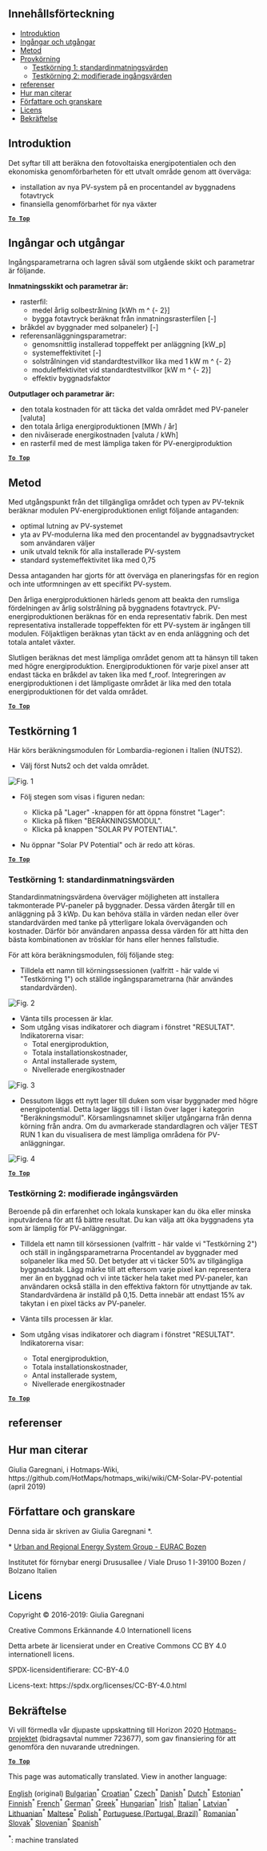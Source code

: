 <h2> Innehållsförteckning </h2><ul><li> <a href="#introduction">Introduktion</a> </li><li> <a href="#inputs-and-outputs">Ingångar och utgångar</a> </li><li> <a href="#method">Metod</a> </li><li> <a href="#sample-run">Provkörning</a> <ul><li> <a href="#test-run-1-default-input-values">Testkörning 1: standardinmatningsvärden</a> </li><li> <a href="#test-run-2-modified-input-values">Testkörning 2: modifierade ingångsvärden</a> </li></ul></li><li> <a href="#references">referenser</a> </li><li> <a href="#how-to-cite">Hur man citerar</a> </li><li> <a href="#authors-and-reviewers">Författare och granskare</a> </li><li> <a href="#license">Licens</a> </li><li> <a href="#acknowledgement">Bekräftelse</a> </li></ul><h2> Introduktion </h2><p> Det syftar till att beräkna den fotovoltaiska energipotentialen och den ekonomiska genomförbarheten för ett utvalt område genom att överväga: </p><ul><li> installation av nya PV-system på en procentandel av byggnadens fotavtryck </li><li> finansiella genomförbarhet för nya växter </li></ul><p><ins> <code><strong><a href="#table-of-contents">To Top</a></strong></code> </ins> </p><h2> Ingångar och utgångar </h2><p> Ingångsparametrarna och lagren såväl som utgående skikt och parametrar är följande. </p><p> <strong>Inmatningsskikt och parametrar är:</strong> </p><ul><li> rasterfil: <ul><li> medel årlig solbestrålning [kWh m ^ {- 2}] </li><li> bygga fotavtryck beräknat från inmatningsrasterfilen [-] </li></ul></li><li> bråkdel av byggnader med solpaneler} [-] </li><li> referensanläggningsparametrar: <ul><li> genomsnittlig installerad toppeffekt per anläggning [kW_p] </li><li> systemeffektivitet [-] </li><li> solstrålningen vid standardtestvillkor lika med 1 kW m ^ {- 2} </li><li> moduleffektivitet vid standardtestvillkor [kW m ^ {- 2}] </li><li> effektiv byggnadsfaktor </li></ul></li></ul><p> <strong>Outputlager och parametrar är:</strong> </p><ul><li> den totala kostnaden för att täcka det valda området med PV-paneler [valuta] </li><li> den totala årliga energiproduktionen [MWh / år] </li><li> den nivåiserade energikostnaden [valuta / kWh] </li><li> en rasterfil med de mest lämpliga taken för PV-energiproduktion </li></ul><p><ins> <code><strong><a href="#table-of-contents">To Top</a></strong></code> </ins> </p><h2> Metod </h2><p> Med utgångspunkt från det tillgängliga området och typen av PV-teknik beräknar modulen PV-energiproduktionen enligt följande antaganden: </p><ul><li> optimal lutning av PV-systemet </li><li> yta av PV-modulerna lika med den procentandel av byggnadsavtrycket som användaren väljer </li><li> unik utvald teknik för alla installerade PV-system </li><li> standard systemeffektivitet lika med 0,75 </li></ul><p> Dessa antaganden har gjorts för att överväga en planeringsfas för en region och inte utformningen av ett specifikt PV-system. </p><p> Den årliga energiproduktionen härleds genom att beakta den rumsliga fördelningen av årlig solstrålning på byggnadens fotavtryck. PV-energiproduktionen beräknas för en enda representativ fabrik. Den mest representativa installerade toppeffekten för ett PV-system är ingången till modulen. Följaktligen beräknas ytan täckt av en enda anläggning och det totala antalet växter. </p><p> Slutligen beräknas det mest lämpliga området genom att ta hänsyn till taken med högre energiproduktion. Energiproduktionen för varje pixel anser att endast täcka en bråkdel av taken lika med f_roof. Integreringen av energiproduktionen i det lämpligaste området är lika med den totala energiproduktionen för det valda området. </p><p><ins> <code><strong><a href="#table-of-contents">To Top</a></strong></code> </ins> </p><h2> Testkörning 1 </h2><p> Här körs beräkningsmodulen för Lombardia-regionen i Italien (NUTS2). </p><ul><li> Välj först Nuts2 och det valda området. </li></ul><p><img alt="Fig. 1" src="https://github.com/HotMaps/hotmaps_wiki/blob/master/Images/cm_solar_PV/default_values_01.png" title="Välj en region"/></p><ul><li><p> Följ stegen som visas i figuren nedan: </p><ul><li> Klicka på &quot;Lager&quot; -knappen för att öppna fönstret &quot;Lager&quot;: </li><li> Klicka på fliken &quot;BERÄKNINGSMODUL&quot;. </li><li> Klicka på knappen &quot;SOLAR PV POTENTIAL&quot;. </li></ul></li><li><p> Nu öppnar &quot;Solar PV Potential&quot; och är redo att köras. </p></li></ul><p><ins> <code><strong><a href="#table-of-contents">To Top</a></strong></code> </ins> </p><h3> Testkörning 1: standardinmatningsvärden </h3><p> Standardinmatningsvärdena överväger möjligheten att installera takmonterade PV-paneler på byggnader. Dessa värden återgår till en anläggning på 3 kWp. Du kan behöva ställa in värden nedan eller över standardvärden med tanke på ytterligare lokala överväganden och kostnader. Därför bör användaren anpassa dessa värden för att hitta den bästa kombinationen av trösklar för hans eller hennes fallstudie. </p><p> För att köra beräkningsmodulen, följ följande steg: </p><ul><li> Tilldela ett namn till körningssessionen (valfritt - här valde vi &quot;Testkörning 1&quot;) och ställde ingångsparametrarna (här användes standardvärden). </li></ul><p><img alt="Fig. 2" src="https://github.com/HotMaps/hotmaps_wiki/blob/master/Images/cm_solar_PV/default_values_02.png" title="Testkörning 1 med standardvärden"/></p><ul><li> Vänta tills processen är klar. </li><li> Som utgång visas indikatorer och diagram i fönstret &quot;RESULTAT&quot;. Indikatorerna visar: <ul><li> Total energiproduktion, </li><li> Totala installationskostnader, </li><li> Antal installerade system, </li><li> Nivellerade energikostnader </li></ul></li></ul><p><img alt="Fig. 3" src="https://github.com/HotMaps/hotmaps_wiki/blob/master/Images/cm_solar_PV/default_values_03.png" title="Testkörning 1 Fliken INDIKATORER"/></p><ul><li> Dessutom läggs ett nytt lager till duken som visar byggnader med högre energipotential. Detta lager läggs till i listan över lager i kategorin &quot;Beräkningsmodul&quot;. Körsamlingsnamnet skiljer utgångarna från denna körning från andra. Om du avmarkerade standardlagren och väljer TEST RUN 1 kan du visualisera de mest lämpliga områdena för PV-anläggningar. </li></ul><p><img alt="Fig. 4" src="https://github.com/HotMaps/hotmaps_wiki/blob/master/Images/cm_solar_PV/default_values_03.png" title="Testkörning 1 Beräkningsmodul LAYERS"/></p><p><ins> <code><strong><a href="#table-of-contents">To Top</a></strong></code> </ins> </p><h3> Testkörning 2: modifierade ingångsvärden </h3><p> Beroende på din erfarenhet och lokala kunskaper kan du öka eller minska inputvärdena för att få bättre resultat. Du kan välja att öka byggnadens yta som är lämplig för PV-anläggningar. </p><ul><li><p> Tilldela ett namn till körsessionen (valfritt - här valde vi &quot;Testkörning 2&quot;) och ställ in ingångsparametrarna Procentandel av byggnader med solpaneler lika med 50. Det betyder att vi täcker 50% av tillgängliga byggnadstak. Lägg märke till att eftersom varje pixel kan representera mer än en byggnad och vi inte täcker hela taket med PV-paneler, kan användaren också ställa in den effektiva faktorn för utnyttjande av tak. Standardvärdena är inställd på 0,15. Detta innebär att endast 15% av takytan i en pixel täcks av PV-paneler. </p></li><li><p> Vänta tills processen är klar. </p></li><li><p> Som utgång visas indikatorer och diagram i fönstret &quot;RESULTAT&quot;. Indikatorerna visar: </p><ul><li> Total energiproduktion, </li><li> Totala installationskostnader, </li><li> Antal installerade system, </li><li> Nivellerade energikostnader </li></ul></li></ul><p><ins> <code><strong><a href="#table-of-contents">To Top</a></strong></code> </ins> </p><h2> referenser </h2><h2> Hur man citerar </h2><p> Giulia Garegnani, i Hotmaps-Wiki, https://github.com/HotMaps/hotmaps_wiki/wiki/CM-Solar-PV-potential (april 2019) </p><h2> Författare och granskare </h2><p> Denna sida är skriven av Giulia Garegnani *. </p><p> * <a href="http://www.eurac.edu/en/research/technologies/renewableenergy/researchfields/Pages/Energy-strategies-and-planning.aspx">Urban and Regional Energy System Group - EURAC Bozen</a> </p><p> Institutet för förnybar energi Drususallee / Viale Druso 1 I-39100 Bozen / Bolzano Italien </p><h2> Licens </h2><p> Copyright © 2016-2019: Giulia Garegnani </p><p> Creative Commons Erkännande 4.0 Internationell licens </p><p> Detta arbete är licensierat under en Creative Commons CC BY 4.0 internationell licens. </p><p> SPDX-licensidentifierare: CC-BY-4.0 </p><p> Licens-text: https://spdx.org/licenses/CC-BY-4.0.html </p><h2> Bekräftelse </h2><p> Vi vill förmedla vår djupaste uppskattning till Horizon 2020 <a href="https://www.hotmaps-project.eu">Hotmaps-projektet</a> (bidragsavtal nummer 723677), som gav finansiering för att genomföra den nuvarande utredningen. </p><p><ins> <code><strong><a href="#table-of-contents">To Top</a></strong></code> </ins> </p>

This page was automatically translated. View in another language:

[English](en-CM-Solar-thermal-and-PV-potential) (original) [Bulgarian](bg-CM-Solar-thermal-and-PV-potential)<sup>\*</sup> [Croatian](hr-CM-Solar-thermal-and-PV-potential)<sup>\*</sup> [Czech](cs-CM-Solar-thermal-and-PV-potential)<sup>\*</sup> [Danish](da-CM-Solar-thermal-and-PV-potential)<sup>\*</sup> [Dutch](nl-CM-Solar-thermal-and-PV-potential)<sup>\*</sup> [Estonian](et-CM-Solar-thermal-and-PV-potential)<sup>\*</sup> [Finnish](fi-CM-Solar-thermal-and-PV-potential)<sup>\*</sup> [French](fr-CM-Solar-thermal-and-PV-potential)<sup>\*</sup> [German](de-CM-Solar-thermal-and-PV-potential)<sup>\*</sup> [Greek](el-CM-Solar-thermal-and-PV-potential)<sup>\*</sup> [Hungarian](hu-CM-Solar-thermal-and-PV-potential)<sup>\*</sup> [Irish](ga-CM-Solar-thermal-and-PV-potential)<sup>\*</sup> [Italian](it-CM-Solar-thermal-and-PV-potential)<sup>\*</sup> [Latvian](lv-CM-Solar-thermal-and-PV-potential)<sup>\*</sup> [Lithuanian](lt-CM-Solar-thermal-and-PV-potential)<sup>\*</sup> [Maltese](mt-CM-Solar-thermal-and-PV-potential)<sup>\*</sup> [Polish](pl-CM-Solar-thermal-and-PV-potential)<sup>\*</sup> [Portuguese (Portugal, Brazil)](pt-CM-Solar-thermal-and-PV-potential)<sup>\*</sup> [Romanian](ro-CM-Solar-thermal-and-PV-potential)<sup>\*</sup> [Slovak](sk-CM-Solar-thermal-and-PV-potential)<sup>\*</sup> [Slovenian](sl-CM-Solar-thermal-and-PV-potential)<sup>\*</sup> [Spanish](es-CM-Solar-thermal-and-PV-potential)<sup>\*</sup>  

<sup>\*</sup>: machine translated
